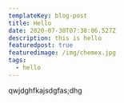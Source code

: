 ```yaml
---
templateKey: blog-post
title: Hello
date: 2020-07-30T07:38:06.527Z
description: this is hello
featuredpost: true
featuredimage: /img/chemex.jpg
tags:
  - hello
---
```

qwjdghfkajsdgfas;dhg